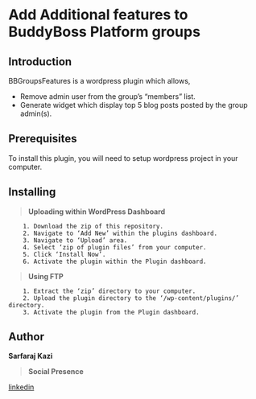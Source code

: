 ﻿# Add Additional features to BuddyBoss Platform groups

## Introduction

BBGroupsFeatures is a wordpress plugin which allows,

  - Remove admin user from the group’s “members” list.
  - Generate widget which display top 5 blog posts posted by the group admin(s).


## Prerequisites

To install this plugin, you will need to setup wordpress project in your computer.


## Installing

> **Uploading within WordPress Dashboard**

```
    1. Download the zip of this repository.
    2. Navigate to ‘Add New’ within the plugins dashboard.
    3. Navigate to ‘Upload’ area.
    4. Select ‘zip of plugin files’ from your computer.
    5. Click ‘Install Now’.
    6. Activate the plugin within the Plugin dashboard.
```

> **Using FTP**

```
    1. Extract the ‘zip’ directory to your computer.
    2. Upload the plugin directory to the ‘/wp-content/plugins/’ directory.
    3. Activate the plugin from the Plugin dashboard.
```

## Author

**Sarfaraj Kazi** 

> **Social Presence**

[linkedin]( https://www.linkedin.com/in/sarfaraj-kazi-8a1325ab/)